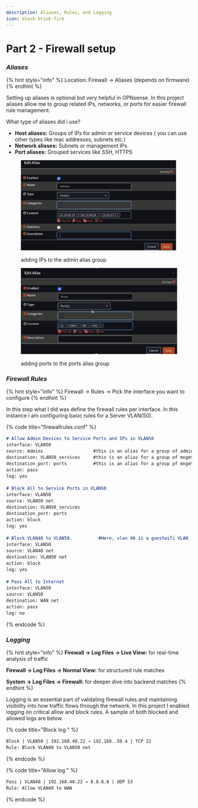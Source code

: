 ```yaml
---
description: Aliases, Rules, and Logging
icon: block-brick-fire
---
```


# Part 2 - Firewall setup

### _Aliases_&#x20;

{% hint style="info" %}
Location: Firewall → Aliases (depends on firmware)
{% endhint %}

Setting up aliases is optional but very helpful in OPNsense. In this project aliases allow me to group related IPs, networks, or ports for easier firewall rule management.

What type of aliases did i use?&#x20;

* **Host aliases:** Groups of IPs for admin or service devices ( you can use other types like mac addresses, subnets etc.)
* **Network aliases:** Subnets or management IPs
* **Port aliases:** Grouped services like SSH, HTTPS

<figure><img src="../../../.gitbook/assets/image (15).png" alt="" width="421"><figcaption><p>adding IPs to the admin alias group</p></figcaption></figure>

<figure><img src="../../../.gitbook/assets/image (16).png" alt="" width="435"><figcaption><p>adding ports to the ports alias group</p></figcaption></figure>



### _Firewall Rules_

{% hint style="info" %}
Firewall → Rules → Pick the interface you want to configure
{% endhint %}

In this step what I did was define the firewall rules per interface. In this instance i am configuring basic rules for a Server VLAN(50). &#x20;

{% code title="firewallrules.conf" %}
```markdown
# Allow Admin Devices to Service Ports and IPs in VLAN50
interface: VLAN50
source: Admins			         #this is an alias for a group of admins on across all interfaces
destination: VLAN50_services   	 #this is an alias for a group of mngmt ips on VLAN50
destination_port: ports	         #this is an alias for a group pf mngmt ports on VLAN50
action: pass
log: yes

# Block All to Service Ports in VLAN50
interface: VLAN50
source: VLAN50 net
destination: VLAN50_services
destination_port: ports
action: block
log: yes

# Block VLAN40 to VLAN50. 	       #Here, vlan 40 is a guestwifi VLAN
interface: VLAN50
source: VLAN40 net
destination: VLAN50 net
action: block
log: yes

# Pass All to Internet
interface: VLAN50
source: VLAN50
destination: WAN net
action: pass
log: no
```
{% endcode %}





### _Logging_

{% hint style="info" %}
**Firewall → Log Files → Live View:** for real-time analysis of traffic

**Firewall → Log Files → Normal View:** for structured rule matches

**System → Log Files → Firewall:** for deeper dive into backend matches
{% endhint %}

Logging is an essential part of validating firewall rules and maintaining visibility into how traffic flows through the network. In this project I enabled logging on critical allow and block rules. A sample of both blocked and allowed logs are below.&#x20;

{% code title="Block log " %}
```markdown
Block | VLAN50 | 192.168.40.22 → 192.168..50.4 | TCP 22
Rule: Block VLAN40 to VLAN50 net

```
{% endcode %}

{% code title="Allow log " %}
```markdown
Pass | VLAN40 | 192.168.40.22 → 8.8.8.8 | UDP 53
Rule: Allow VLAN40 to WAN

```
{% endcode %}

